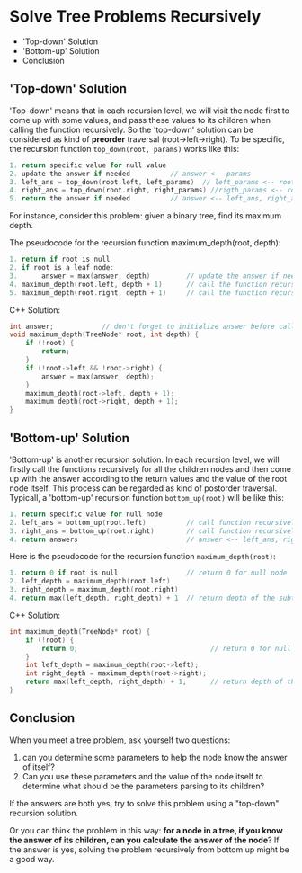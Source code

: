 # Solve Tree Problems Recursively

- 'Top-down' Solution
- 'Bottom-up' Solution
- Conclusion

## 'Top-down' Solution

'Top-down' means that in each recursion level, we will visit the node first to come up with some values, and pass these values to its children when calling the function recursively. So the 'top-down' solution can be considered as kind of **preorder** traversal (root->left->right). To be specific, the recursion function `top_down(root, params)` works like this:

```cpp
1. return specific value for null value
2. update the answer if needed			// answer <-- params
3. left_ans = top_down(root.left, left_params)	// left_params <-- root.val, params
4. right_ans = top_down(root.right, right_params) //rigth_params <-- root.val, params
5. return the answer if needed 			// answer <-- left_ans, right_ans
```

For instance, consider this problem: given a binary tree, find its maximum depth.

The pseudocode for the recursion function maximum_depth(root, depth):

```cpp
1. return if root is null
2. if root is a leaf node:
3.      answer = max(answer, depth)         // update the answer if needed
4. maximum_depth(root.left, depth + 1)      // call the function recursively for left child
5. maximum_depth(root.right, depth + 1)     // call the function recursively for right child
```

C++ Solution:

```cpp
int answer;		       // don't forget to initialize answer before call maximum_depth
void maximum_depth(TreeNode* root, int depth) {
    if (!root) {
        return;
    }
    if (!root->left && !root->right) {
        answer = max(answer, depth);
    }
    maximum_depth(root->left, depth + 1);
    maximum_depth(root->right, depth + 1);
}
```

## 'Bottom-up' Solution

'Bottom-up' is another recursion solution. In each recursion level, we will firstly call the functions recursively for all the children nodes and then come up with the answer according to the return values and the value of the root node itself. This process can be regarded as kind of postorder traversal. Typicall, a 'bottom-up' recursion function `bottom_up(root)` will be like this:

```cpp
1. return specific value for null node
2. left_ans = bottom_up(root.left)          // call function recursively for left child
3. right_ans = bottom_up(root.right)        // call function recursively for right child
4. return answers                           // answer <-- left_ans, right_ans, root.val
```

Here is the pseudocode for the recursion function `maximum_depth(root)`:

```cpp
1. return 0 if root is null                 // return 0 for null node
2. left_depth = maximum_depth(root.left)
3. right_depth = maximum_depth(root.right)
4. return max(left_depth, right_depth) + 1  // return depth of the subtree rooted at root
```

C++ Solution:

```cpp
int maximum_depth(TreeNode* root) {
	if (!root) {
		return 0;                                 // return 0 for null node
	}
	int left_depth = maximum_depth(root->left);	
	int right_depth = maximum_depth(root->right);
	return max(left_depth, right_depth) + 1;	  // return depth of the subtree rooted at root
}
```

## Conclusion

When you meet a tree problem, ask yourself two questions: 

1. can you determine some parameters to help the node know the answer of itself? 
2. Can you use these parameters and the value of the node itself to determine what should be the parameters parsing to its children?

If the answers are both yes, try to solve this problem using a "top-down" recursion solution.

Or you can think the problem in this way: **for a node in a tree, if you know the answer of its children, can you calculate the answer of the node**? If the answer is yes, solving the problem recursively from bottom up might be a good way.
